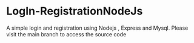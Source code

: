 # LogIn-RegistrationNodeJs
A simple login and registration using Nodejs , Express and Mysql. Please visit the main branch to access the source code
